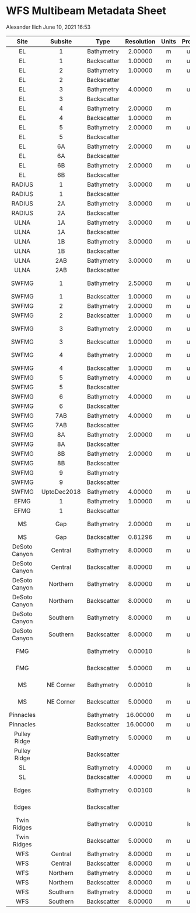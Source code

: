 WFS Multibeam Metadata Sheet
================
Alexander Ilich
June 10, 2021 16:53

|     Site      |   Subsite   |    Type     | Resolution | Units | Projection |            Ellipsoid            |                                                      Server\_Location                                                      |                      Filename                       |   Source   | Vessel | Sonar | Frequency\_kHz |
|:-------------:|:-----------:|:-----------:|:----------:|:-----:|:----------:|:-------------------------------:|:--------------------------------------------------------------------------------------------------------------------------:|:---------------------------------------------------:|:----------:|:------:|:-----:|:--------------:|
|      EL       |      1      | Bathymetry  |  2.00000   |   m   |   utm 17   |              WGS84              |                 2\_Projects/GIS/C\_Multibeam\_C-SCAMP/Elbow/EL1/Bathymetry/EL1\_Bathymetry\_CUBE\_2m.tiff                  |           EL1\_Bathymetry\_CUBE\_2m.tiff            |   CSCAMP   |        |       |                |
|      EL       |      1      | Backscatter |  1.00000   |   m   |   utm 17   |              WGS84              |       2\_Projects/GIS/C\_Multibeam\_C-SCAMP/Elbow/EL1/Backscatter/EL1\_1mTimeSeriesBS\_TrimmedtoMosaic\_AVG800.tiff        |  EL1\_1mTimeSeriesBS\_TrimmedtoMosaic\_AVG800.tiff  |   CSCAMP   |        |       |                |
|      EL       |      2      | Bathymetry  |  1.00000   |   m   |   utm 16   |              WGS84              |                          2\_Projects/GIS/C\_Multibeam\_C-SCAMP/Elbow/EL2/Bathymetry/EL2\_AGU.bag                           |                    EL2\_AGU.bag                     |   CSCAMP   |        |       |                |
|      EL       |      2      | Backscatter |            |       |            |                                 |                                                                                                                            |                                                     |   CSCAMP   |        |       |                |
|      EL       |      3      | Bathymetry  |  4.00000   |   m   |   utm 16   |              WGS84              |                      2\_Projects/GIS/C\_Multibeam\_C-SCAMP/Elbow/EL3/Bathymetry/EL3\_4mSwathBathy.bag                      |                EL3\_4mSwathBathy.bag                |   CSCAMP   |        |       |                |
|      EL       |      3      | Backscatter |            |       |            |                                 |                                                                                                                            |                                                     |   CSCAMP   |        |       |                |
|      EL       |      4      | Bathymetry  |  2.00000   |   m   |    merc    |              WGS84              |                       2\_Projects/GIS/C\_Multibeam\_C-SCAMP/Elbow/EL4/Bathymetry/201804Elbow2mSA.bag                       |                 201804Elbow2mSA.bag                 |   CSCAMP   |        |       |                |
|      EL       |      4      | Backscatter |  1.00000   |   m   |    merc    |              WGS84              |                          2\_Projects/GIS/C\_Multibeam\_C-SCAMP/Elbow/EL4/Backscatter/EL4BS1m.tiff                          |                    EL4BS1m.tiff                     |   CSCAMP   |        |       |                |
|      EL       |      5      | Bathymetry  |  2.00000   |   m   |   utm 16   |              GRS80              |               2\_Projects/GIS/C\_Multibeam\_C-SCAMP/Elbow/EL5/Bathymetry/1809\_EL5\_2mBathy\_PRELIMINARY.bag               |         1809\_EL5\_2mBathy\_PRELIMINARY.bag         |   CSCAMP   |        |       |                |
|      EL       |      5      | Backscatter |            |       |            |                                 |                                                                                                                            |                                                     |   CSCAMP   |        |       |                |
|      EL       |     6A      | Bathymetry  |  2.00000   |   m   |   utm 16   |              GRS80              |                      2\_Projects/GIS/C\_Multibeam\_C-SCAMP/Elbow/EL6/Bathymetry/EL6A\_PRELIMINARY.bag                      |                EL6A\_PRELIMINARY.bag                |   CSCAMP   |        |       |                |
|      EL       |     6A      | Backscatter |            |       |            |                                 |                                                                                                                            |                                                     |   CSCAMP   |        |       |                |
|      EL       |     6B      | Bathymetry  |  2.00000   |   m   |   utm 16   |              GRS80              |                      2\_Projects/GIS/C\_Multibeam\_C-SCAMP/Elbow/EL6/Bathymetry/EL6B\_PRELIMINARY.bag                      |                EL6B\_PRELIMINARY.bag                |   CSCAMP   |        |       |                |
|      EL       |     6B      | Backscatter |            |       |            |                                 |                                                                                                                            |                                                     |   CSCAMP   |        |       |                |
|    RADIUS     |      1      | Bathymetry  |  3.00000   |   m   |   utm 16   |              GRS80              |             2\_Projects/GIS/C\_Multibeam\_C-SCAMP/Radius\_Ulna/RADIUS\_1/Bathymetry/RadiusStepPRELIMINARY.bag              |              RadiusStepPRELIMINARY.bag              |   CSCAMP   |        |       |                |
|    RADIUS     |      1      | Backscatter |            |       |            |                                 |                                                                                                                            |                                                     |   CSCAMP   |        |       |                |
|    RADIUS     |     2A      | Bathymetry  |  3.00000   |   m   |   utm 16   |              GRS80              |         2\_Projects/GIS/C\_Multibeam\_C-SCAMP/Radius\_Ulna/RADIUS\_2/Bathymetry/RadiusStep2A\_PRELIMINARY\_3m.bag          |          RadiusStep2A\_PRELIMINARY\_3m.bag          |   CSCAMP   |        |       |                |
|    RADIUS     |     2A      | Backscatter |            |       |            |                                 |                                                                                                                            |                                                     |   CSCAMP   |        |       |                |
|     ULNA      |     1A      | Bathymetry  |  3.00000   |   m   |   utm 16   |              GRS80              |             2\_Projects/GIS/C\_Multibeam\_C-SCAMP/Radius\_Ulna/ULNA\_1/Bathymetry/ULbow1A\_PRELIMINARY\_3m.bag             |            ULbow1A\_PRELIMINARY\_3m.bag             |   CSCAMP   |        |       |                |
|     ULNA      |     1A      | Backscatter |            |       |            |                                 |                                                                                                                            |                                                     |   CSCAMP   |        |       |                |
|     ULNA      |     1B      | Bathymetry  |  3.00000   |   m   |   utm 16   |              GRS80              |             2\_Projects/GIS/C\_Multibeam\_C-SCAMP/Radius\_Ulna/ULNA\_1/Bathymetry/ULbow1B\_PRELIMINARY\_3m.bag             |            ULbow1B\_PRELIMINARY\_3m.bag             |   CSCAMP   |        |       |                |
|     ULNA      |     1B      | Backscatter |            |       |            |                                 |                                                                                                                            |                                                     |   CSCAMP   |        |       |                |
|     ULNA      |     2AB     | Bathymetry  |  3.00000   |   m   |   utm 16   |              GRS80              |          2\_Projects/GIS/C\_Multibeam\_C-SCAMP/Radius\_Ulna/ULNA\_2/Bathymetry/UlnaLedge2A2B\_PRELIMINARY\_3m.bag          |         UlnaLedge2A2B\_PRELIMINARY\_3m.bag          |   CSCAMP   |        |       |                |
|     ULNA      |     2AB     | Backscatter |            |       |            |                                 |                                                                                                                            |                                                     |   CSCAMP   |        |       |                |
|     SWFMG     |      1      | Bathymetry  |  2.50000   |   m   |   utm 16   | +a=6378137 +rf=298.257220143428 |               2\_Projects/GIS/C\_Multibeam\_C-SCAMP/SWFMG/SWFMG1/Bathymetry/CUBE/SWFMGMay2016\_2.5mCube.bag                |             SWFMGMay2016\_2.5mCube.bag              |   CSCAMP   |        |       |                |
|     SWFMG     |      1      | Backscatter |  1.00000   |   m   |   utm 16   |              WGS84              |              2\_Projects/GIS/C\_Multibeam\_C-SCAMP/SWFMG/SWFMG1/Backscatter/SWFMGMay2016\_1mBackScatter.tiff               |          SWFMGMay2016\_1mBackScatter.tiff           |   CSCAMP   |        |       |                |
|     SWFMG     |      2      | Bathymetry  |  2.00000   |   m   |   utm 16   |              WGS84              |             2\_Projects/GIS/C\_Multibeam\_C-SCAMP/SWFMG/SWFMG2/Bathymetry/Swath\_Angle/SWFMG2June2016\_2m.tiff             |               SWFMG2June2016\_2m.tiff               |   CSCAMP   |        |       |                |
|     SWFMG     |      2      | Backscatter |  1.00000   |   m   |   utm 16   |              WGS84              |         2\_Projects/GIS/C\_Multibeam\_C-SCAMP/SWFMG/SWFMG2/Backscatter/SWFMG2June2016\_1mBackScatter\_cropped.tif          |     SWFMG2June2016\_1mBackScatter\_cropped.tif      |   CSCAMP   |        |       |                |
|     SWFMG     |      3      | Bathymetry  |  2.00000   |   m   |   utm 17   | +a=6378137 +rf=298.257220143428 |               2\_Projects/GIS/C\_Multibeam\_C-SCAMP/SWFMG/SWFMG3/Bathymetry/CUBE/SWFMG3July2016Cube\_2m.bag                |             SWFMG3July2016Cube\_2m.bag              |   CSCAMP   |        |       |                |
|     SWFMG     |      3      | Backscatter |  1.00000   |   m   |   utm 17   |              WGS84              |                  2\_Projects/GIS/C\_Multibeam\_C-SCAMP/SWFMG/SWFMG3/Backscatter/SWFMG3July2016\_1mBS.tiff                  |              SWFMG3July2016\_1mBS.tiff              |   CSCAMP   |        |       |                |
|     SWFMG     |      4      | Bathymetry  |  2.00000   |   m   |   utm 17   | +a=6378137 +rf=298.257220143428 |                    2\_Projects/GIS/C\_Multibeam\_C-SCAMP/SWFMG/SWFMG4/Bathymetry/CUBE/SWFMG4Cube2m.bag                     |                  SWFMG4Cube2m.bag                   |   CSCAMP   |        |       |                |
|     SWFMG     |      4      | Backscatter |  1.00000   |   m   |   utm 17   |              WGS84              |                  2\_Projects/GIS/C\_Multibeam\_C-SCAMP/SWFMG/SWFMG4/Backscatter/SWFMG4BeamAverage1m.tiff                   |              SWFMG4BeamAverage1m.tiff               |   CSCAMP   |        |       |                |
|     SWFMG     |      5      | Bathymetry  |  4.00000   |   m   |   utm 16   |              WGS84              |                   2\_Projects/GIS/C\_Multibeam\_C-SCAMP/SWFMG/SWFMG5/Bathymetry/SWFMG5\_4mCUBEBathy.bag                    |               SWFMG5\_4mCUBEBathy.bag               |   CSCAMP   |        |       |                |
|     SWFMG     |      5      | Backscatter |            |       |            |                                 |                                                                                                                            |                                                     |   CSCAMP   |        |       |                |
|     SWFMG     |      6      | Bathymetry  |  4.00000   |   m   |   utm 16   |              WGS84              |              2\_Projects/GIS/C\_Multibeam\_C-SCAMP/SWFMG/SWFMG6\_WFMG1/Bathymetry/Cube/WFMG\_4mCUBEBathy.bag               |                WFMG\_4mCUBEBathy.bag                |   CSCAMP   |        |       |                |
|     SWFMG     |      6      | Backscatter |            |       |            |                                 |                                                                                                                            |                                                     |   CSCAMP   |        |       |                |
|     SWFMG     |     7AB     | Bathymetry  |  4.00000   |   m   |   utm 16   |              WGS84              |                2\_Projects/GIS/C\_Multibeam\_C-SCAMP/SWFMG/SWFMG7\_WGMG2/Bathymetry/WFMG2\_4mSwathBathy.bag                |               WFMG2\_4mSwathBathy.bag               |   CSCAMP   |        |       |                |
|     SWFMG     |     7AB     | Backscatter |            |       |            |                                 |                                                                                                                            |                                                     |   CSCAMP   |        |       |                |
|     SWFMG     |     8A      | Bathymetry  |  2.00000   |   m   |   utm 16   |              GRS80              |        2\_Projects/GIS/C\_Multibeam\_C-SCAMP/SWFMG/SWFMG8\_WFMG3/Bathymetry/1809\_WFMG3C\_2mBathy\_PRELIMINARY.bag         |       1809\_WFMG3C\_2mBathy\_PRELIMINARY.bag        |   CSCAMP   |        |       |                |
|     SWFMG     |     8A      | Backscatter |            |       |            |                                 |                                                                                                                            |                                                     |   CSCAMP   |        |       |                |
|     SWFMG     |     8B      | Bathymetry  |  2.00000   |   m   |   utm 16   |              GRS80              |        2\_Projects/GIS/C\_Multibeam\_C-SCAMP/SWFMG/SWFMG8\_WFMG3/Bathymetry/1809\_WFMG3D\_2mBathy\_PRELIMINARY.bag         |       1809\_WFMG3D\_2mBathy\_PRELIMINARY.bag        |   CSCAMP   |        |       |                |
|     SWFMG     |     8B      | Backscatter |            |       |            |                                 |                                                                                                                            |                                                     |   CSCAMP   |        |       |                |
|     SWFMG     |      9      | Bathymetry  |            |       |            |                                 |                                                                                                                            |                                                     |   CSCAMP   |        |       |                |
|     SWFMG     |      9      | Backscatter |            |       |            |                                 |                                                                                                                            |                                                     |   CSCAMP   |        |       |                |
|     SWFMG     | UptoDec2018 | Bathymetry  |  4.00000   |   m   |   utm 16   |              WGS84              |            2\_Projects/GIS/C\_Multibeam\_C-SCAMP/SWFMG/Combined Bathy/SWFMG\_UptoDec2018/SWFMG\_UptoDec2018.tif            |               SWFMG\_UptoDec2018.tif                |   CSCAMP   |        |       |                |
|     EFMG      |      1      | Bathymetry  |  1.00000   |   m   |   utm 16   |              WGS84              |             2\_Projects/GIS/C\_Multibeam\_C-SCAMP/SWFMG/EFMG/EFMG1/Bathymetry/EastFMG1mswathangleApril2017.bag             |          EastFMG1mswathangleApril2017.bag           |   CSCAMP   |        |       |                |
|     EFMG      |      1      | Backscatter |            |       |            |                                 |                                                                                                                            |                                                     |   CSCAMP   |        |       |                |
|      MS       |     Gap     | Bathymetry  |  2.00000   |   m   |   utm 16   | +a=6378137 +rf=298.257220143428 |            2\_Projects/GIS/C\_Multibeam\_C-SCAMP/MS\_Gap/Bathymetry/Madison\_Swanson\_Gap\_2m\_Swath\_Bathy.bag            |     Madison\_Swanson\_Gap\_2m\_Swath\_Bathy.bag     |   CSCAMP   |        |       |                |
|      MS       |     Gap     | Backscatter |  0.81296   |   m   |   utm 16   |              WGS84              |       2\_Projects/GIS/C\_Multibeam\_C-SCAMP/MS\_Gap/Backscatter/WBII2016\_04\_MadisonSwansonGap\_Snippetgeotiff.tif        | WBII2016\_04\_MadisonSwansonGap\_Snippetgeotiff.tif |   CSCAMP   |        |       |                |
| DeSoto Canyon |   Central   | Bathymetry  |  8.00000   |   m   |   utm 16   |              WGS84              |      2\_Projects/GIS/G\_Multibeam\_Other\_Sources/DeSoto\_Canyon/Bathymetry/Central\_Bathymetry/cenbathg/w001001.adf       |                     w001001.adf                     |    USGS    |        |       |                |
| DeSoto Canyon |   Central   | Backscatter |  8.00000   |   m   |   utm 16   |              WGS84              |      2\_Projects/GIS/G\_Multibeam\_Other\_Sources/DeSoto\_Canyon/Backscatter/Central\_Backscatter/cenmosg/w001001.adf      |                     w001001.adf                     |    USGS    |        |       |                |
| DeSoto Canyon |  Northern   | Bathymetry  |  8.00000   |   m   |   utm 16   |              WGS84              |      2\_Projects/GIS/G\_Multibeam\_Other\_Sources/DeSoto\_Canyon/Bathymetry/Northern\_Bathymetry/nthbathg/w001001.adf      |                     w001001.adf                     |    USGS    |        |       |                |
| DeSoto Canyon |  Northern   | Backscatter |  8.00000   |   m   |   utm 16   |              WGS84              |     2\_Projects/GIS/G\_Multibeam\_Other\_Sources/DeSoto\_Canyon/Backscatter/Northern\_Backscatter/nthmosg/w001001.adf      |                     w001001.adf                     |    USGS    |        |       |                |
| DeSoto Canyon |  Southern   | Bathymetry  |  8.00000   |   m   |   utm 16   |              WGS84              |      2\_Projects/GIS/G\_Multibeam\_Other\_Sources/DeSoto\_Canyon/Bathymetry/Southern\_Bathymetry/sthbathg/w001001.adf      |                     w001001.adf                     |    USGS    |        |       |                |
| DeSoto Canyon |  Southern   | Backscatter |  8.00000   |   m   |   utm 16   |              WGS84              |     2\_Projects/GIS/G\_Multibeam\_Other\_Sources/DeSoto\_Canyon/Backscatter/Southern\_Backscatter/sthmosg/w001001.adf      |                     w001001.adf                     |    USGS    |        |       |                |
|      FMG      |             | Bathymetry  |  0.00010   |       |  longlat   |              GRS80              |            2\_Projects/GIS/G\_Multibeam\_Other\_Sources/Florida\_Middle\_Grounds\_HAPC/Bathymetry/2006\_fmg.asc            |                    2006\_fmg.asc                    | David Naar |        |       |                |
|      FMG      |             | Backscatter |  5.00000   |   m   |   utm 16   | +a=6378137 +rf=298.257220143428 |   2\_Projects/GIS/G\_Multibeam\_Other\_Sources/Florida\_Middle\_Grounds\_HAPC/Backscatter/2006\_07\_fmg\_5m\_NAfixed.tif   |           2006\_07\_fmg\_5m\_NAfixed.tif            | David Naar |        |       |                |
|      MS       |  NE Corner  | Bathymetry  |  0.00010   |       |  longlat   |              NAD83              |       2\_Projects/GIS/G\_Multibeam\_Other\_Sources/Madison\_Swanson\_MPA/NEcorner/Bathymetry/2002\_madison\_0001.asc       |               2002\_madison\_0001.asc               | David Naar |        |       |                |
|      MS       |  NE Corner  | Backscatter |  5.00000   |   m   |   utm 16   | +a=6378137 +rf=298.257220143428 | 2\_Projects/GIS/G\_Multibeam\_Other\_Sources/Madison\_Swanson\_MPA/NEcorner/Backscatter/2002\_07\_Madison\_5m\_NAFixed.tif |         2002\_07\_Madison\_5m\_NAFixed.tif          | David Naar |        |       |                |
|   Pinnacles   |             | Bathymetry  |  16.00000  |   m   |   utm 16   |              WGS84              |                    2\_Projects/GIS/G\_Multibeam\_Other\_Sources/Pinnacles/Bathymetry/bathyg/w001001.adf                    |                     w001001.adf                     |    USGS    |        |       |                |
|   Pinnacles   |             | Backscatter |  16.00000  |   m   |   utm 16   |              WGS84              |                    2\_Projects/GIS/G\_Multibeam\_Other\_Sources/Pinnacles/Backscatter/mosg/w001001.adf                     |                     w001001.adf                     |    USGS    |        |       |                |
| Pulley Ridge  |             | Bathymetry  |  5.00000   |   m   |   utm 17   |              NAD83              |                  2\_Projects/GIS/G\_Multibeam\_Other\_Sources/Pulley\_Ridge/Bathymetry/allpr\_filcrop.asc                  |                 allpr\_filcrop.asc                  |    USGS    |        |       |                |
| Pulley Ridge  |             | Backscatter |            |       |            |                                 |                                                                                                                            |                                                     |    USGS    |        |       |                |
|      SL       |             | Bathymetry  |  4.00000   |   m   |   utm 16   |              WGS84              |             2\_Projects/GIS/G\_Multibeam\_Other\_Sources/Steamboat\_Lumps\_MPA/Bathymetry/sbbathyg/w001001.adf             |                     w001001.adf                     |    USGS    |        |       |                |
|      SL       |             | Backscatter |  4.00000   |   m   |   utm 16   |              WGS84              |             2\_Projects/GIS/G\_Multibeam\_Other\_Sources/Steamboat\_Lumps\_MPA/Backscatter/sbmosg/w001001.adf              |                     w001001.adf                     |    USGS    |        |       |                |
|     Edges     |             | Bathymetry  |  0.00100   |       |  longlat   |              GRS80              |  2\_Projects/GIS/G\_Multibeam\_Other\_Sources/The\_Edges\_Seasonal\_MPA/Bathymetry/TheEdges\_2005\_08\_corridor\_001.asc   |        TheEdges\_2005\_08\_corridor\_001.asc        | David Naar |        |       |                |
|     Edges     |             | Backscatter |            |       |            |                                 |                                                                                                                            |                                                     | David Naar |        |       |                |
|  Twin Ridges  |             | Bathymetry  |  0.00010   |       |  longlat   |              NAD83              |             2\_Projects/GIS/G\_Multibeam\_Other\_Sources/Twin\_Ridges/Bathymetry/2002\_twin\_ridges\_0001.asc              |            2002\_twin\_ridges\_0001.asc             | David Naar |        |       |                |
|  Twin Ridges  |             | Backscatter |  5.00000   |   m   |   utm 16   | +a=6378137 +rf=298.257220143428 |            2\_Projects/GIS/G\_Multibeam\_Other\_Sources/Twin\_Ridges/Backscatter/2002\_07\_twin\_ridges\_5m.tif            |           2002\_07\_twin\_ridges\_5m.tif            | David Naar |        |       |                |
|      WFS      |   Central   | Bathymetry  |  8.00000   |   m   |   utm 16   |              WGS84              |          2\_Projects/GIS/G\_Multibeam\_Other\_Sources/West\_Florida\_Shelf/Central/Bathymetry/cbathyg/w001001.adf          |                     w001001.adf                     |    USGS    |        |       |                |
|      WFS      |   Central   | Backscatter |  8.00000   |   m   |   utm 16   |              WGS84              |          2\_Projects/GIS/G\_Multibeam\_Other\_Sources/West\_Florida\_Shelf/Central/Backscatter/cmosg/w001001.adf           |                     w001001.adf                     |    USGS    |        |       |                |
|      WFS      |  Northern   | Bathymetry  |  8.00000   |   m   |   utm 16   |              WGS84              |         2\_Projects/GIS/G\_Multibeam\_Other\_Sources/West\_Florida\_Shelf/Northern/Bathymetry/nbathyg/w001001.adf          |                     w001001.adf                     |    USGS    |        |       |                |
|      WFS      |  Northern   | Backscatter |  8.00000   |   m   |   utm 16   |              WGS84              |          2\_Projects/GIS/G\_Multibeam\_Other\_Sources/West\_Florida\_Shelf/Northern/Backscatter/nmosg/w001001.adf          |                     w001001.adf                     |    USGS    |        |       |                |
|      WFS      |  Southern   | Bathymetry  |  8.00000   |   m   |   utm 16   |              WGS84              |         2\_Projects/GIS/G\_Multibeam\_Other\_Sources/West\_Florida\_Shelf/Southern/Bathymetry/sbathyg/w001001.adf          |                     w001001.adf                     |    USGS    |        |       |                |
|      WFS      |  Southern   | Backscatter |  8.00000   |   m   |   utm 16   |              WGS84              |          2\_Projects/GIS/G\_Multibeam\_Other\_Sources/West\_Florida\_Shelf/Southern/Backscatter/smosg/w001001.adf          |                     w001001.adf                     |    USGS    |        |       |                |
